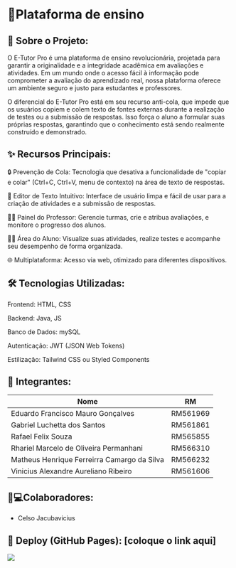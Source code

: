 # 🚀Plataforma de ensino 

## 📖 Sobre o Projeto:
O E-Tutor Pro é uma plataforma de ensino revolucionária, projetada para garantir a originalidade e a integridade acadêmica em avaliações e atividades. Em um mundo onde o acesso fácil à informação pode comprometer a avaliação do aprendizado real, nossa plataforma oferece um ambiente seguro e justo para estudantes e professores.

O diferencial do E-Tutor Pro está em seu recurso anti-cola, que impede que os usuários copiem e colem texto de fontes externas durante a realização de testes ou a submissão de respostas. Isso força o aluno a formular suas próprias respostas, garantindo que o conhecimento está sendo realmente construído e demonstrado.

## ✨ Recursos Principais:
🔒 Prevenção de Cola: Tecnologia que desativa a funcionalidade de "copiar e colar" (Ctrl+C, Ctrl+V, menu de contexto) na área de texto de respostas.

📝 Editor de Texto Intuitivo: Interface de usuário limpa e fácil de usar para a criação de atividades e a submissão de respostas.

👨‍🏫 Painel do Professor: Gerencie turmas, crie e atribua avaliações, e monitore o progresso dos alunos.

👩‍🎓 Área do Aluno: Visualize suas atividades, realize testes e acompanhe seu desempenho de forma organizada.

🌐 Multiplataforma: Acesso via web, otimizado para diferentes dispositivos.

## 🛠️ Tecnologias Utilizadas:
Frontend: HTML, CSS

Backend: Java, JS

Banco de Dados: mySQL

Autenticação: JWT (JSON Web Tokens)

Estilização: Tailwind CSS ou Styled Components

## 👥 Integrantes:

| Nome            | RM       |
|-----------------|----------|
| Eduardo Francisco Mauro Gonçalves | RM561969 |
| Gabriel Luchetta dos Santos | RM561861 |
| Rafael Felix Souza | RM565855 |
| Rhariel Marcelo de Oliveira Permanhani | RM566310 |
| Matheus Henrique Ferreirra Camargo da Silva | RM566232 |
| Vinicius Alexandre Aureliano Ribeiro | RM561606 |

## 🐸💻Colaboradores:
- Celso Jacubavicius
##
## 🔗 Deploy (GitHub Pages): [coloque o link aqui]
![](https://media1.tenor.com/m/Ppv8mFaNb2sAAAAd/weak-hero-class-weakheroclass.gif)
